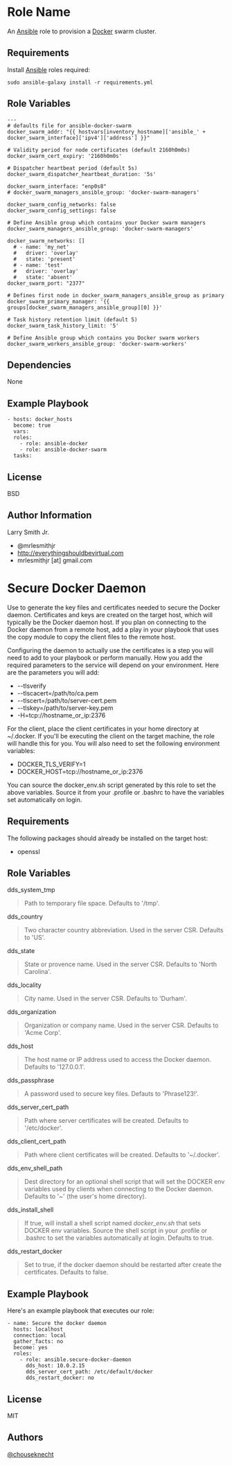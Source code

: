 Role Name
=========

An [Ansible] role to provision a [Docker] swarm cluster.

Requirements
------------

Install [Ansible] roles required:
```
sudo ansible-galaxy install -r requirements.yml
```

Role Variables
--------------

```
---
# defaults file for ansible-docker-swarm
docker_swarm_addr: "{{ hostvars[inventory_hostname]['ansible_' + docker_swarm_interface]['ipv4']['address'] }}"

# Validity period for node certificates (default 2160h0m0s)
docker_swarm_cert_expiry: '2160h0m0s'

# Dispatcher heartbeat period (default 5s)
docker_swarm_dispatcher_heartbeat_duration: '5s'

docker_swarm_interface: "enp0s8"
# docker_swarm_managers_ansible_group: 'docker-swarm-managers'

docker_swarm_config_networks: false
docker_swarm_config_settings: false

# Define Ansible group which contains your Docker swarm managers
docker_swarm_managers_ansible_group: 'docker-swarm-managers'

docker_swarm_networks: []
  # - name: 'my_net'
  #   driver: 'overlay'
  #   state: 'present'
  # - name: 'test'
  #   driver: 'overlay'
  #   state: 'absent'
docker_swarm_port: "2377"

# Defines first node in docker_swarm_managers_ansible_group as primary
docker_swarm_primary_manager: '{{ groups[docker_swarm_managers_ansible_group][0] }}'

# Task history retention limit (default 5)
docker_swarm_task_history_limit: '5'

# Define Ansible group which contains you Docker swarm workers
docker_swarm_workers_ansible_group: 'docker-swarm-workers'
```

Dependencies
------------

None

Example Playbook
----------------

```
- hosts: docker_hosts
  become: true
  vars:
  roles:
    - role: ansible-docker
    - role: ansible-docker-swarm
  tasks:
```

License
-------

BSD

Author Information
------------------


Larry Smith Jr.
- @mrlesmithjr
- http://everythingshouldbevirtual.com
- mrlesmithjr [at] gmail.com

[Ansible]: <https://www.ansible.com>
[Docker]: <https://www.docker.com>


Secure Docker Daemon
====================

Use to generate the key files and certificates needed to secure the Docker daemon. Certificates
and keys are created on the target host, which will typically be the Docker daemon host.  If you
plan on connecting to the Docker daemon from a remote host, add a play in your playbook that 
uses the copy module to copy the client files to the remote host. 

Configuring the daemon to actually use the certificates is a step you will need to add to your 
playbook or perform manually. How you add the required parameters to the service will depend
on your environment. Here are the parameters you will add: 

* --tlsverify 
* --tlscacert=/path/to/ca.pem 
* --tlscert=/path/to/server-cert.pem
* --tlskey=/path/to/server-key.pem   
* -H=tcp://hostname_or_ip:2376

For the client, place the client certificates in your home directory at ~/.docker. If you'll be 
executing the client on the target machine, the role will handle this for you. You will also need
to set the following environment variables:

* DOCKER_TLS_VERIFY=1
* DOCKER_HOST=tcp://hostname_or_ip:2376 

You can source the docker_env.sh script generated by this role to set the above variables. Source
it from your .profile or .bashrc to have the variables set automatically on login.


Requirements
------------

The following packages should already be installed on the target host: 

- openssl 


Role Variables
--------------

dds_system_tmp
> Path to temporary file space. Defaults to '/tmp'.

dds_country
> Two character country abbreviation. Used in the server CSR. Defaults to 'US'. 

dds_state
> State or provence name. Used in the server CSR. Defaults to 'North Carolina'.

dds_locality
> City name. Used in the server CSR. Defaults to 'Durham'. 

dds_organization
> Organization or company name. Used in the server CSR. Defaults to 'Acme Corp'.

dds_host 
> The host name or IP address used to access the Docker daemon. Defaults to '127.0.0.1'.

dds_passphrase
> A password used to secure key files. Defauts to 'Phrase123!'.

dds_server_cert_path
> Path where server certificates will be created. Defaults to '/etc/docker'.

dds_client_cert_path
> Path where client certificates will be created. Defaults to '~/.docker'.

dds_env_shell_path
> Dest directory for an optional shell script that will set the DOCKER env variables used by
> clients when connecting to the Docker daemon. Defaults to '~' (the user's home directory).

dds_install_shell
> If true, will install a shell script named *docker_env.sh* that sets DOCKER env variables. Source the shell script
> in your .profile or .bashrc to set the variables automatically at login. Defaults to true.  

dds_restart_docker
> Set to true, if the docker daemon should be restarted after create the certificates. Defaults to false.

Example Playbook
----------------

Here's an example playbook that executes our role:

    - name: Secure the docker daemon
      hosts: localhost
      connection: local
      gather_facts: no
      become: yes
      roles:
        - role: ansible.secure-docker-daemon
          dds_host: 10.0.2.15
          dds_server_cert_path: /etc/default/docker
          dds_restart_docker: no

License
-------

MIT

Authors
-------

[@chouseknecht](https://github.com/chouseknecht)

